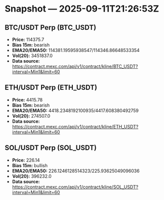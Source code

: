 # Snapshot — 2025-09-11T21:26:53Z

## BTC/USDT Perp (BTC_USDT)
- **Price:** 114375.7
- **Bias 15m:** bearish
- **EMA20/EMA50:** 114381.19595938547/114346.86648533354
- **Vol(20):** 3451837.0
- **Data source:** https://contract.mexc.com/api/v1/contract/kline/BTC_USDT?interval=Min1&limit=60

## ETH/USDT Perp (ETH_USDT)
- **Price:** 4415.78
- **Bias 15m:** bearish
- **EMA20/EMA50:** 4418.2348192100935/4417.608380492759
- **Vol(20):** 274507.0
- **Data source:** https://contract.mexc.com/api/v1/contract/kline/ETH_USDT?interval=Min1&limit=60

## SOL/USDT Perp (SOL_USDT)
- **Price:** 226.14
- **Bias 15m:** bullish
- **EMA20/EMA50:** 226.1246128514323/225.93625049096036
- **Vol(20):** 396232.0
- **Data source:** https://contract.mexc.com/api/v1/contract/kline/SOL_USDT?interval=Min1&limit=60
